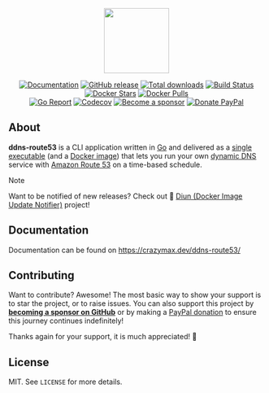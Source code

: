 <p align="center"><a href="https://github.com/crazy-max/ddns-route53" target="_blank"><img height="128" src="https://raw.githubusercontent.com/crazy-max/ddns-route53/master/.github/ddns-route53.png"></a></p>

<p align="center">
  <a href="https://crazymax.dev/ddns-route53/"><img src="https://img.shields.io/badge/doc-mkdocs-02a6f2?style=flat-square&logo=read-the-docs" alt="Documentation"></a>
  <a href="https://github.com/crazy-max/ddns-route53/releases/latest"><img src="https://img.shields.io/github/release/crazy-max/ddns-route53.svg?style=flat-square" alt="GitHub release"></a>
  <a href="https://github.com/crazy-max/ddns-route53/releases/latest"><img src="https://img.shields.io/github/downloads/crazy-max/ddns-route53/total.svg?style=flat-square" alt="Total downloads"></a>
  <a href="https://github.com/crazy-max/ddns-route53/actions?workflow=build"><img src="https://img.shields.io/github/actions/workflow/status/crazy-max/ddns-route53/build.yml?branch=master&label=build&logo=github&style=flat-square" alt="Build Status"></a>
  <a href="https://hub.docker.com/r/crazymax/ddns-route53/"><img src="https://img.shields.io/docker/stars/crazymax/ddns-route53.svg?style=flat-square&logo=docker" alt="Docker Stars"></a>
  <a href="https://hub.docker.com/r/crazymax/ddns-route53/"><img src="https://img.shields.io/docker/pulls/crazymax/ddns-route53.svg?style=flat-square&logo=docker" alt="Docker Pulls"></a>
  <br /><a href="https://goreportcard.com/report/github.com/crazy-max/ddns-route53"><img src="https://goreportcard.com/badge/github.com/crazy-max/ddns-route53?style=flat-square" alt="Go Report"></a>
  <a href="https://codecov.io/gh/crazy-max/ddns-route53"><img src="https://img.shields.io/codecov/c/github/crazy-max/ddns-route53?logo=codecov&style=flat-square" alt="Codecov"></a>
  <a href="https://github.com/sponsors/crazy-max"><img src="https://img.shields.io/badge/sponsor-crazy--max-181717.svg?logo=github&style=flat-square" alt="Become a sponsor"></a>
  <a href="https://www.paypal.me/crazyws"><img src="https://img.shields.io/badge/donate-paypal-00457c.svg?logo=paypal&style=flat-square" alt="Donate PayPal"></a>
</p>

## About

**ddns-route53** is a CLI application written in [Go](https://golang.org/) and delivered as a
[single executable](https://github.com/crazy-max/ddns-route53/releases/latest) (and a
[Docker image](https://hub.docker.com/r/crazymax/ddns-route53/)) that lets you run your own
[dynamic DNS](https://en.wikipedia.org/wiki/Dynamic_DNS) service with [Amazon Route 53](https://aws.amazon.com/route53/)
on a time-based schedule.

> [!NOTE]
> Want to be notified of new releases? Check out 🔔 [Diun (Docker Image Update Notifier)](https://github.com/crazy-max/diun)
> project!

## Documentation

Documentation can be found on https://crazymax.dev/ddns-route53/

## Contributing

Want to contribute? Awesome! The most basic way to show your support is to star
the project, or to raise issues. You can also support this project by [**becoming a sponsor on GitHub**](https://github.com/sponsors/crazy-max)
or by making a [PayPal donation](https://www.paypal.me/crazyws) to ensure this
journey continues indefinitely!

Thanks again for your support, it is much appreciated! :pray:

## License

MIT. See `LICENSE` for more details.
